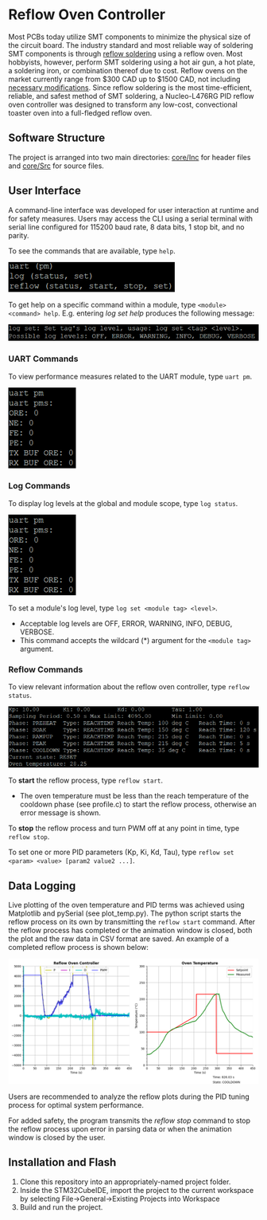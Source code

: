 # Reflow Oven Controller
Most PCBs today utilize SMT components to minimize the physical size of the circuit board. The industry standard and most reliable way of soldering SMT components is through [reflow soldering](https://en.wikipedia.org/wiki/Reflow_soldering) using a reflow oven. Most hobbyists, however, perform SMT soldering using a hot air gun, a hot plate, a soldering iron, or combination thereof due to cost. Reflow ovens on the market currently range from $300 CAD up to $1500 CAD, not including [necessary modifications](https://hackaday.io/project/175048-t-962a-reflow-oven-modifications). Since reflow soldering is the most time-efficient, reliable, and safest method of SMT soldering, a Nucleo-L476RG PID reflow oven controller was designed to transform any low-cost, convectional toaster oven into a full-fledged reflow oven. 

## Software Structure
The project is arranged into two main directories: [core/Inc](Core/Inc/) for header files and [core/Src](Core/Src/) for source files. 

## User Interface
A command-line interface was developed for user interaction at runtime and for safety measures. Users may access the CLI using a serial terminal with serial line configured for 115200 baud rate, 8 data bits, 1 stop bit, and no parity.

To see the commands that are available, type `help`.

![Help Command](https://github.com/timbitss/reflow-oven-controller/blob/main/imgs/help_command.PNG "Help Command")

To get help on a specific command within a module, type `<module> <command> help`. E.g. entering *log set help* produces the following message:

![Module Help Command](https://github.com/timbitss/reflow-oven-controller/blob/main/imgs/module_cmd_help.PNG "Module Help Command")

### UART Commands
To view performance measures related to the UART module, type `uart pm`.

![uart pm](https://github.com/timbitss/reflow-oven-controller/blob/main/imgs/uart_pm.PNG "uart pm")

### Log Commands
To display log levels at the global and module scope, type `log status`.

![Log status](https://github.com/timbitss/reflow-oven-controller/blob/main/imgs/uart_pm.PNG "log status")

To set a module's log level, type `log set <module tag> <level>`.
- Acceptable log levels are OFF, ERROR, WARNING, INFO, DEBUG, VERBOSE.
- This command accepts the wildcard (*) argument for the `<module tag>` argument.

### Reflow Commands
To view relevant information about the reflow oven controller, type `reflow status`.

![Reflow Status](https://github.com/timbitss/reflow-oven-controller/blob/main/imgs/reflow_status.PNG "Reflow Status")

To **start** the reflow process, type `reflow start`. 
- The oven temperature must be less than the reach temperature of the cooldown phase (see profile.c) to start the reflow process, otherwise an error message is shown.

To **stop** the reflow process and turn PWM off at any point in time, type `reflow stop`.

To set one or more PID parameters (Kp, Ki, Kd, Tau), type `reflow set <param> <value> [param2 value2 ...]`. 

## Data Logging
Live plotting of the oven temperature and PID terms was achieved using Matplotlib and pySerial (see plot_temp.py). The python script starts the reflow process on its own by transmitting the `reflow start` command. After the reflow process has completed or the animation window is closed, both the plot and the raw data in CSV format are saved. An example of a completed reflow process is shown below: 

![Temperature Plot](https://github.com/timbitss/reflow-oven-controller/blob/main/imgs/temp_plot.png "Temperature Plot")

Users are recommended to analyze the reflow plots during the PID tuning process for optimal system performance.

For added safety, the program transmits the *reflow stop* command to stop the reflow process upon error in parsing data or when the animation window is closed by the user. 


## Installation and Flash 
1. Clone this repository into an appropriately-named project folder.
2. Inside the STM32CubeIDE, import the project to the current workspace by selecting File->General->Existing Projects into Workspace
3. Build and run the project. 
